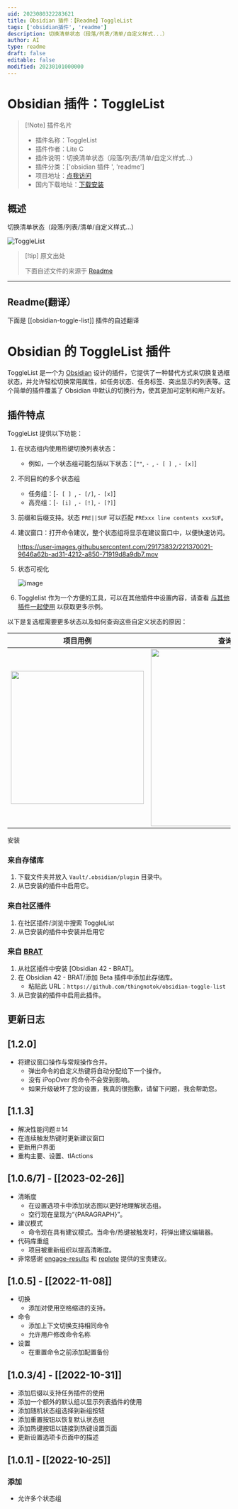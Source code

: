 ```yaml
---
uid: 2023080322283621
title: Obsidian 插件：【Readme】ToggleList
tags: ['obsidian插件', 'readme']
description: 切换清单状态（段落/列表/清单/自定义样式...）
author: AI
type: readme
draft: false
editable: false
modified: 20230101000000
---
```


# Obsidian 插件：ToggleList

> [!Note] 插件名片
> - 插件名称：ToggleList
> - 插件作者：Lite C
> - 插件说明：切换清单状态（段落/列表/清单/自定义样式...）
> - 插件分类：['obsidian 插件 ', 'readme']
> - 项目地址：[点我访问](https://github.com/thingnotok/obsidian-toggle-list)
> - 国内下载地址：[下载安装](https://pkmer.cn/products/plugin/pluginMarket/?obsidian-toggle-list)

## 概述

切换清单状态（段落/列表/清单/自定义样式...）

![ToggleList](https://cdn.pkmer.cn/covers/obsidian-toggle-list.png!pkmer)

> [!tip] 原文出处
>
>下面自述文件的来源于 [Readme](https://ghproxy.net/https://raw.githubusercontent.com/thingnotok/obsidian-toggle-list/master/README.md)
>

---

## Readme(翻译）

下面是 [[obsidian-toggle-list]] 插件的自述翻译

# Obsidian 的 ToggleList 插件

ToggleList 是一个为 [Obsidian](https://obsidian.md) 设计的插件，它提供了一种替代方式来切换复选框状态，并允许轻松切换常用属性，如任务状态、任务标签、突出显示的列表等。这个简单的插件覆盖了 Obsidian 中默认的切换行为，使其更加可定制和用户友好。

## 插件特点

ToggleList 提供以下功能：

1. 在状态组内使用热键切换列表状态：
   - 例如，一个状态组可能包括以下状态：[`""`, `- `, `- [ ] `, ` - [x] `]

2. 不同目的的多个状态组
   - 任务组：[`- [ ] `, ` - [/] `, ` - [x] `]
   - 高亮组：[`- [i] `, ` - [!] `, ` - [?] `]

3. 前缀和后缀支持。状态 `PRE||SUF` 可以匹配 `PRExxx line contents xxxSUF`。
4. 建议窗口：打开命令建议，整个状态组将显示在建议窗口中，以便快速访问。

   <https://user-images.githubusercontent.com/29173832/221370021-9646a62b-ad31-4212-a850-71919d8a9db7.mov>

5. 状态可视化

   ![image](https://user-images.githubusercontent.com/29173832/221369660-5600d76d-b8ac-4354-b4cc-11457c1527db.png)

6. Togglelist 作为一个方便的工具，可以在其他插件中设置内容，请查看 [与其他插件一起使用](https://github.com/thingnotok/obsidian-toggle-list/doc/other_plugin.md) 以获取更多示例。

以下是复选框需要更多状态以及如何查询这些自定义状态的原因：

| 项目用例 | 查询自定义项 |
| :------: | :----------: |
| <img src="https://github.com/thingnotok/obsidian-toggle-list/blob/master/resources/example_project.png" width="300"> | <img src="https://github.com/thingnotok/obsidian-toggle-list/blob/master/resources/query_example.png" width="400"> |

安装

### 来自存储库

1. 下载文件夹并放入 `Vault/.obsidian/plugin` 目录中。
2. 从已安装的插件中启用它。

### 来自社区插件

1. 在社区插件/浏览中搜索 ToggleList
2. 从已安装的插件中安装并启用它

### 来自 [BRAT](https://github.com/TfTHacker/obsidian42-brat)

1. 从社区插件中安装 [Obsidian 42 - BRAT]。
2. 在 Obsidian 42 - BRAT/添加 Beta 插件中添加此存储库。
   - 粘贴此 URL：`https://github.com/thingnotok/obsidian-toggle-list`
3. 从已安装的插件中启用此插件。

## 更新日志

[1.2.0]
---
- 将建议窗口操作与常规操作合并。
	- 弹出命令的自定义热键将自动分配给下一个操作。
	- 没有 iPopOver 的命令不会受到影响。
	- 如果升级破坏了您的设置，我真的很抱歉，请留下问题，我会帮助您。

[1.1.3]
---
- 解决性能问题＃14
- 在连续触发热键时更新建议窗口
- 更新用户界面
- 重构主要、设置、tlActions

[1.0.6/7] - [[2023-02-26]]
---
- 清晰度
	- 在设置选项卡中添加状态图以更好地理解状态组。
	- 空行现在呈现为“{PARAGRAPH}”。
- 建议模式
	- 命令现在具有建议模式。当命令/热键被触发时，将弹出建议编辑器。
- 代码库重组
	- 项目被重新组织以提高清晰度。
- 非常感谢 [engage-results](https://github.com/engage-results) 和 [replete](https://github.com/replete) 提供的宝贵建议。

[1.0.5] - [[2022-11-08]]
---
- 切换
    - 添加对使用空格缩进的支持。
- 命令
    - 添加上下文切换支持相同命令
    - 允许用户修改命令名称
- 设置
    - 在重置命令之前添加配置备份

[1.0.3/4] - [[2022-10-31]]
---
- 添加后缀以支持任务插件的使用
- 添加一个额外的默认组以显示列表插件的使用
- 添加随机状态组选择到新组按钮
- 添加重置按钮以恢复默认状态组
- 添加热键按钮以链接到热键设置页面
- 更新设置选项卡页面中的描述


[1.0.1] - [[2022-10-25]]
---

### 添加

- 允许多个状态组



